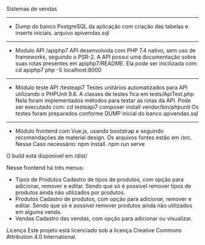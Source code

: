 Sistemas de vendas

-----------------------------------------------------------------------------------
- Dump do banco PostgreSQL da aplicação com criação das tabelas e inserts iniciais.
arquivo apivendas.sql
-----------------------------------------------------------------------------------
- Modulo API /apiphp7
API desenvolvida com PHP 7.4 nativo, sem uso de frameworks, seguindo o PSR-2.
A API possui uma documentação sobre suas rotas presentes em apiphp7/README.
Ela pode ser inicilizada com:
cd apiphp7
php -S localhost:8000
-----------------------------------------------------------------------------------
- Módulo teste API /testeapi7
Testes unitários automatizados para API utilizando o PHPUnit 9.6. 
A classes de testes fica em tests/ApiTest.php
Nela foram implementados métodos para testar as rotas da API.
Pode ser executado com:
cd testeapi7
composer install
vendor/bin/phpunit
Os testes foram preparados conforme DUMP inicial do banco apivendas.sql
-----------------------------------------------------------------------------------
- Módulo frontend com Vue.js, usando bootstrap e seguindo recomendações de material
design.
Os arquivos fontes estão em /src.
Nesse Caso necessário:
npm install.
npm run serve

O build está disponível em /dist/

Nesse frontend há três menus:
- Tipos de Produtos
Cadastro de tipos de produtos, com opção para adicionar, remover e editar. Sendo que só é
possível remover tipos de produtos ainda não utilizados por produtos.
- Produtos
Cadastro de produtos, com opção para adicionar, remover e editar. Sendo que só é
possível remover produtos ainda não utilizados em alguma venda.
- Vendas
Cadastro das vendas, com opção para adicionar ou visualizar.

Licença
Este projeto está licenciado sob a licença Creative Commons Attribution 4.0 International.




